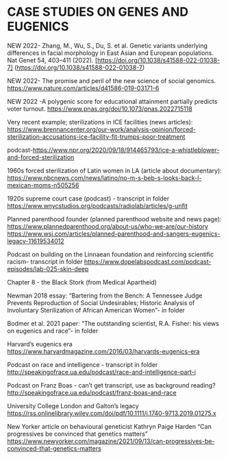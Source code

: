 ---
---

# CASE STUDIES ON GENES AND EUGENICS

NEW 2022- Zhang, M., Wu, S., Du, S. et al. Genetic variants underlying differences in facial morphology in East Asian and European populations. Nat Genet 54, 403–411 (2022). 
[https://doi.org/10.1038/s41588-022-01038-7] (https://doi.org/10.1038/s41588-022-01038-7)

NEW 2022- The promise and peril of the new science of social genomics.  https://www.nature.com/articles/d41586-019-03171-6

NEW 2022 -A polygenic score for educational attainment partially predicts voter turnout.  https://www.pnas.org/doi/10.1073/pnas.2022715118

Very recent example; sterilizations in ICE facilities (news articles):
https://www.brennancenter.org/our-work/analysis-opinion/forced-sterilization-accusations-ice-facility-fit-trumps-poor-treatment
 
podcast-https://www.npr.org/2020/09/18/914465793/ice-a-whistleblower-and-forced-sterilization
 
1960s forced sterilization of Latin women in LA (article about documentary):
https://www.nbcnews.com/news/latino/no-m-s-beb-s-looks-back-l-mexican-moms-n505256
 
1920s supreme court case (podcast) - transcript in folder
https://www.wnycstudios.org/podcasts/radiolab/articles/g-unfit
 
Planned parenthood founder (planned parenthood website and news page):
https://www.plannedparenthood.org/about-us/who-we-are/our-history
https://www.wsj.com/articles/planned-parenthood-and-sangers-eugenics-legacy-11619534012

Podcast on building on the Linnaean foundation and reinforcing scientific racism- transcript in folder
https://www.dopelabspodcast.com/podcast-episodes/lab-025-skin-deep


Chapter 8 - the Black Stork (from Medical Apartheid)

Newman 2018 essay: “Bartering from the Bench: A Tennessee Judge Prevents Reproduction of Social Undesirables; Historic Analysis of Involuntary Sterilization of African American Women”- in folder

Bodmer et al. 2021 paper: “The outstanding scientist, R.A. Fisher: his views on eugenics and race”- in folder

Harvard’s eugenics era
https://www.harvardmagazine.com/2016/03/harvards-eugenics-era

Podcast on race and intelligence - transcript in folder
http://speakingofrace.ua.edu/podcast/race-and-intelligence-part-i

Podcast on Franz Boas - can’t get transcript, use as background reading?
http://speakingofrace.ua.edu/podcast/franz-boas-and-race

University College London and Galton’s legacy
https://rss.onlinelibrary.wiley.com/doi/pdf/10.1111/j.1740-9713.2019.01275.x

New Yorker article on behavioural geneticist Kathryn Paige Harden “Can progressives be convinced that genetics matters” 
https://www.newyorker.com/magazine/2021/09/13/can-progressives-be-convinced-that-genetics-matters


